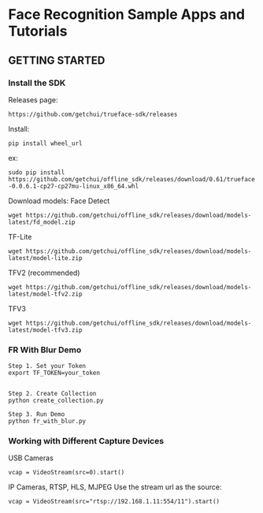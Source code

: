 # Face Recognition Sample Apps and Tutorials

## GETTING STARTED

### Install the SDK

Releases page:

`https://github.com/getchui/trueface-sdk/releases`

Install:

`pip install wheel_url`

ex:

`sudo pip install https://github.com/getchui/offline_sdk/releases/download/0.61/trueface-0.0.6.1-cp27-cp27mu-linux_x86_64.whl`

Download models:
Face Detect

`wget https://github.com/getchui/offline_sdk/releases/download/models-latest/fd_model.zip`

TF-Lite

`wget https://github.com/getchui/offline_sdk/releases/download/models-latest/model-lite.zip`

TFV2 (recommended)

`wget https://github.com/getchui/offline_sdk/releases/download/models-latest/model-tfv2.zip`

TFV3

`wget https://github.com/getchui/offline_sdk/releases/download/models-latest/model-tfv3.zip`


### FR With Blur Demo

```
Step 1. Set your Token
export TF_TOKEN=your_token


Step 2. Create Collection
python create_collection.py

Step 3. Run Demo
python fr_with_blur.py

```

### Working with Different Capture Devices
USB Cameras

`vcap = VideoStream(src=0).start()`

IP Cameras, RTSP, HLS, MJPEG
Use the stream url as the source:

`vcap = VideoStream(src="rtsp://192.168.1.11:554/11").start()`

